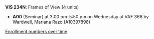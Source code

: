 **VIS 234N**: Frames of View (4 units)

- **A00** (Seminar) at 3:00 pm–5:50 pm on Wednesday at VAF 366 by Wardwell, Mariana Razo (A10397898)

[Enrollment numbers over time](./VIS234N.tsv)
